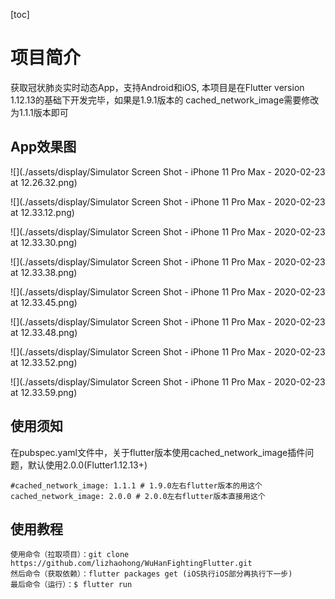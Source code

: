 [toc]
# 项目简介

获取冠状肺炎实时动态App，支持Android和iOS, 本项目是在Flutter version 1.12.13的基础下开发完毕，如果是1.9.1版本的 cached_network_image需要修改为1.1.1版本即可

## App效果图

![](./assets/display/Simulator Screen Shot - iPhone 11 Pro Max - 2020-02-23 at 12.26.32.png)

![](./assets/display/Simulator Screen Shot - iPhone 11 Pro Max - 2020-02-23 at 12.33.12.png)

![](./assets/display/Simulator Screen Shot - iPhone 11 Pro Max - 2020-02-23 at 12.33.30.png)

![](./assets/display/Simulator Screen Shot - iPhone 11 Pro Max - 2020-02-23 at 12.33.38.png)

![](./assets/display/Simulator Screen Shot - iPhone 11 Pro Max - 2020-02-23 at 12.33.45.png)

![](./assets/display/Simulator Screen Shot - iPhone 11 Pro Max - 2020-02-23 at 12.33.48.png)

![](./assets/display/Simulator Screen Shot - iPhone 11 Pro Max - 2020-02-23 at 12.33.52.png)

![](./assets/display/Simulator Screen Shot - iPhone 11 Pro Max - 2020-02-23 at 12.33.59.png)

## 使用须知
在pubspec.yaml文件中，关于flutter版本使用cached_network_image插件问题，默认使用2.0.0(Flutter1.12.13+)

```
#cached_network_image: 1.1.1 # 1.9.0左右flutter版本的用这个
cached_network_image: 2.0.0 # 2.0.0左右flutter版本直接用这个
```
  
## 使用教程
```
使用命令（拉取项目）：git clone https://github.com/lizhaohong/WuHanFightingFlutter.git
然后命令（获取依赖）：flutter packages get (iOS执行iOS部分再执行下一步)
最后命令（运行）：$ flutter run
```
